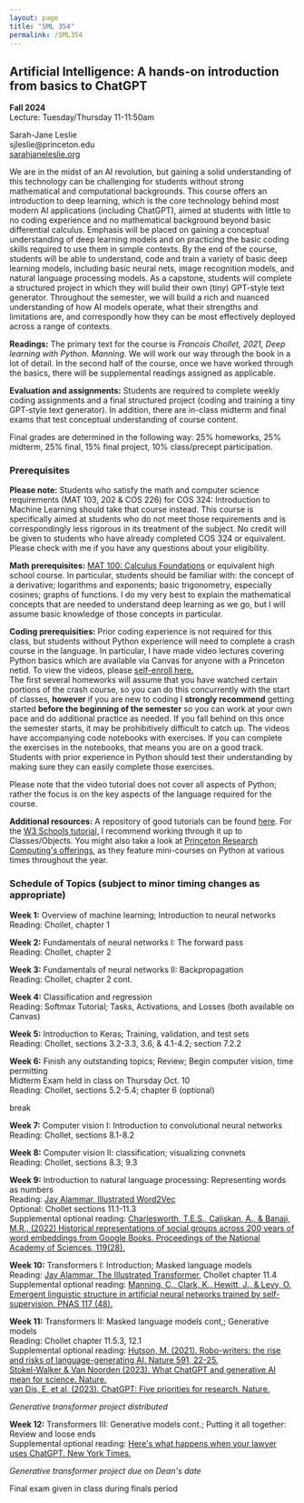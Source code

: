 ```yaml
---
layout: page
title: "SML 354"
permalink: /SML354
---
```




## Artificial Intelligence: A hands-on introduction from basics to ChatGPT

<p><b>Fall 2024</b><br>
Lecture: Tuesday/Thursday 11-11:50am</p>
<p>Sarah-Jane Leslie<br>
sjleslie@princeton.edu<br>
	<a href="https://sarahjaneleslie.org">sarahjaneleslie.org</a></p>

<p>We are in the midst of an AI revolution, but gaining a solid understanding of this technology can be challenging for students without strong mathematical and computational backgrounds. This course offers an introduction to deep learning, which is the core technology behind most modern AI applications (including ChatGPT), aimed at students with little to no coding experience and no mathematical background beyond basic differential calculus. Emphasis will be placed on gaining a conceptual understanding of deep learning models and on practicing the basic coding skills required to use them in simple contexts. By the end of the course, students will be able to understand, code and train a variety of basic deep learning models, including basic neural nets, image recognition models, and natural language processing models. As a capstone, students will complete a structured project in which they will build their own (tiny) GPT-style text generator. Throughout the semester, we will build a rich and nuanced understanding of how AI models operate, what their strengths and limitations are, and correspondly how they can be most effectively deployed across a range of contexts.</p>

<p><b>Readings:</b> The primary text for the course is <em>Francois Chollet, 2021, Deep learning with Python. Manning.</em> We will work our way through the book in a lot of detail. In the second half of the course, once we have worked through the basics, there will be supplemental readings assigned as applicable.</p>

<p><b>Evaluation and assignments:</b> Students are required to complete weekly coding assignments and a final structured  project (coding and training a tiny GPT-style text generator). In addition, there are in-class midterm and final exams that test conceptual understanding of course content.</p> 

<p>Final grades are determined in the following way: 25% homeworks, 25% midterm, 25% final, 15% final project, 10% class/precept participation. </p>

<p><h3>Prerequisites</h3> </p>

<p><b>Please note:</b> Students who satisfy the math and computer science requirements (MAT 103, 202 & COS 226) for COS 324: Introduction to Machine Learning should take that course instead. This course is specifically aimed at students who do not meet those requirements and is correspondingly less rigorous in its treatment of the subject. No credit will be given to students who have already completed COS 324 or equivalent. Please check with me if you have any questions about your eligibility. </p>

<p><b>Math prerequisites:</b> <a href="https://www.math.princeton.edu/undergraduate/placement/mat100">MAT 100: Calculus Foundations</a> or equivalent high school course. In particular, students should be familiar with: the concept of a derivative; logarithms and exponents; basic trigonometry, especially cosines; graphs of functions. I do my very best to explain the mathematical concepts that are needed to understand deep learning as we go, but I will assume basic knowledge of those concepts in particular.</p>

<p><b>Coding prerequisities:</b> Prior coding experience is not required for this class, but students without Python experience will need to complete a crash course in the language. In particular, I have made video lectures covering Python basics which are available via Canvas for anyone with a Princeton netid. To view the videos, please <a href="https://princeton.instructure.com/enroll/KB43PD">self-enroll here.</a><br> The first several homeworks will assume that you have watched certain portions of the crash course, so you can do this concurrently with the start of classes, <b>however</b> if you are new to coding I <b>strongly recommend</b> getting started <b>before the beginning of the semester</b> so you can work at your own pace and do additional practice as needed. If you fall behind on this once the semester starts, it may be prohibitively difficult to catch up. The videos have accompanying code notebooks with exercises. If you can complete the exercises in the notebooks, that means you are on a good track. Students with prior experience in Python should test their understanding by making sure they can easily complete those exercises.</p>

<p>Please note that the video tutorial does not cover all aspects of Python; rather the focus is on the key aspects of the language required for the course.</p>

<p><b>Additional resources:</b> A repository of good tutorials can be found <a href="https://researchcomputing.princeton.edu/external-online-resources/python">here</a>. For the <a href="https://www.w3schools.com/python/">W3 Schools tutorial,</a> I recommend working through it up to Classes/Objects. You might also take a look at <a href="https://researchcomputing.princeton.edu/learn/workshops-live-training">Princeton Research Computing's offerings</a>, as they feature mini-courses on Python at various times throughout the year.</p>


<H3>Schedule of Topics (subject to minor timing changes as appropriate)</H3>

<p><b>Week 1:</b> Overview of machine learning; Introduction to neural networks<br>
Reading: Chollet, chapter 1</p>

<p><b>Week 2:</b> Fundamentals of neural networks I: The forward pass<br>
Reading: Chollet, chapter 2</p>

<p><b>Week 3:</b> Fundamentals of neural networks II: Backpropagation <br>
Reading: Chollet, chapter 2 cont.</p>

<p><b>Week 4:</b>  Classification and regression<br>
Reading: Softmax Tutorial; Tasks, Activations, and Losses (both available on Canvas)</p>

<p><b>Week 5:</b> Introduction to Keras; Training, validation, and test sets<br>
Reading: Chollet, sections 3.2-3.3, 3.6, & 4.1-4.2; section 7.2.2</p>

<p><b>Week 6:</b> Finish any outstanding topics; Review; Begin computer vision, time permitting<br> 
	Midterm Exam held in class on Thursday Oct. 10<br>
Reading: Chollet, sections 5.2-5.4; chapter 6 (optional) <br></p>


<p>break</p>


<p><b>Week 7:</b> Computer vision I: Introduction to convolutional neural networks<br>
Reading: Chollet, sections 8.1-8.2<br>


<p><b>Week 8:</b> Computer vision II: classification; visualizing convnets<br>
Reading: Chollet, sections 8.3; 9.3<br>


<p><b>Week 9:</b> Introduction to natural language processing: Representing words as numbers<br>
Reading: <a href="http://jalammar.github.io/illustrated-word2vec/">Jay Alammar, Illustrated Word2Vec</a><br> Optional: Chollet sections 11.1-11.3<br>
Supplemental optional reading: <a href="https://tessaescharlesworth.files.wordpress.com/2022/07/charlesworth_hist-embeddings_published.pdf">Charlesworth, T.E.S., Caliskan, A., & Banaji, M.R., (2022) Historical representations of social groups across 200 years of word embeddings from Google Books. Proceedings of the National Academy of Sciences, 119(28).</a><br> 


<p><b>Week 10:</b> Transformers I: Introduction; Masked language models<br>
Reading: <a href="http://jalammar.github.io/illustrated-transformer/">Jay Alammar, The Illustrated Transformer</a>, Chollet chapter 11.4<br>
Supplemental optional reading:
<a href="https://www.pnas.org/doi/10.1073/pnas.1907367117">Manning, C., Clark, K., Hewitt, J., & Levy, O. Emergent linguistic structure in artificial neural networks trained by self-supervision. PNAS 117 (48).</a></p>


<p><b>Week 11:</b> Transformers II: Masked language models cont,; Generative models<br>
Reading: Chollet chapter 11.5.3, 12.1<br>
Supplemental optional reading: 
<a href="https://www.nature.com/articles/d41586-021-00530-0">Hutson, M. (2021). Robo-writers: the rise and risks of language-generating AI. Nature 591, 22-25.</a><br>
<a href="https://www.nature.com/articles/d41586-023-00340-6">Stokel-Walker & Van Noorden (2023). What ChatGPT and generative AI mean for science. Nature.</a><br>
	<a href="https://www.nature.com/articles/d41586-023-00288-7">van Dis, E. et al. (2023). ChatGPT: Five priorities for research. Nature.</a>


<p><em>Generative transformer project distributed</em></p>

<p><b>Week 12:</b> Transformers III: Generative models cont.; Putting it all together: Review and loose ends<br>
	Supplemental optional reading:
<a href="https://www.nytimes.com/2023/05/27/nyregion/avianca-airline-lawsuit-chatgpt.html">Here's what happens when your lawyer uses ChatGPT. New York Times.</a>	
</p></p>

<p><em>Generative transformer project due on Dean's date</em></p>
<p>Final exam given in class during finals period</p>
